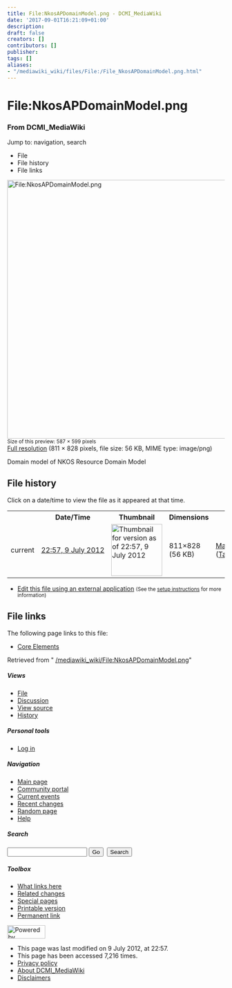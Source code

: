 ```yaml
---
title: File:NkosAPDomainModel.png - DCMI_MediaWiki
date: '2017-09-01T16:21:09+01:00'
description: 
draft: false
creators: []
contributors: []
publisher: 
tags: []
aliases:
- "/mediawiki_wiki/files/File:/File_NkosAPDomainModel.png.html"
---
```


<a id="top"></a>
# File:NkosAPDomainModel.png

### From DCMI\_MediaWiki

Jump to: navigation, search
<!-- start content -->
- File
- File history
- File links

 [<img alt="File:NkosAPDomainModel.png" src="/images/2/20/NkosAPDomainModel.png" width="587" height="599">](/mediawiki_wiki/files/NkosAPDomainModel.png)  
<small>Size of this preview: 587 × 599 pixels</small>  
 [Full resolution](/images/2/20/NkosAPDomainModel.png)‎ (811 × 828 pixels, file size: 56 KB, MIME type: image/png)

Domain model of NKOS Resource Domain Model

<!-- 
NewPP limit report
Preprocessor node count: 1/1000000
Post-expand include size: 0/2097152 bytes
Template argument size: 0/2097152 bytes
Expensive parser function count: 0/100
-->
## File history

Click on a date/time to view the file as it appeared at that time.

<table class="wikitable filehistory">
  <tr>
    <td></td>
    <th>Date/Time</th>
    <th>Thumbnail</th>
    <th>Dimensions</th>
    <th>User</th>
    <th>Comment</th>
  </tr>
  <tr>
    <td>current</td>
    <td class="filehistory-selected" style="white-space: nowrap;"><a href="/mediawiki_wiki/files/NkosAPDomainModel.png">22:57, 9 July 2012</a></td>
    <td><a href="/images/2/20/NkosAPDomainModel.png"><img alt="Thumbnail for version as of 22:57, 9 July 2012" src="/images/2/20/NkosAPDomainModel.png" width="118" height="120"></a></td>
    <td>811×828 <span style="white-space: nowrap;">(56 KB)</span>
    </td>
    <td>
      <a href="/index.php?title=User:MarciaZeng&amp;action=edit&amp;redlink=1" class="new mw-userlink" title="User:MarciaZeng (page does not exist)">MarciaZeng</a> <span style="white-space: nowrap;"> <span class="mw-usertoollinks">(<a href="/index.php?title=User_talk:MarciaZeng&amp;action=edit&amp;redlink=1" class="new" title="User talk:MarciaZeng (page does not exist)">Talk</a> | <a href="/index.php/Special:Contributions/MarciaZeng" title="Special:Contributions/MarciaZeng">contribs</a>)</span></span>
    </td>
    <td> <span class="comment">(Domain model of NKOS Resource Domain Model)</span>
    </td>
  </tr>
</table>

  

- [Edit this file using an external application](/index.php?title=File:NkosAPDomainModel.png&action=edit&externaledit=true&mode=file "File:NkosAPDomainModel.png") <small>(See the <a href="http://www.mediawiki.org/wiki/Manual:External_editors" class="external text" rel="nofollow">setup instructions</a> for more information)</small>

## File links

The following page links to this file:

- [Core Elements](/index.php/Core_Elements "Core Elements")

Retrieved from " [/mediawiki_wiki/File:NkosAPDomainModel.png](/mediawiki_wiki/files/File:/File:NkosAPDomainModel.png.html)"

<!-- end content -->

##### Views

- [File](/mediawiki_wiki/files/File:/File:NkosAPDomainModel.png.html "View the file page [c]")
- [Discussion](/index.php?title=File_talk:NkosAPDomainModel.png&action=edit&redlink=1 "Discussion about the content page [t]")
- [View source](/index.php?title=File:NkosAPDomainModel.png&action=edit "This page is protected.
You can view its source [e]")
- [History](/index.php?title=File:NkosAPDomainModel.png&action=history "Past revisions of this page [h]")

##### Personal tools

- [Log in](/index.php?title=Special:UserLogin&returnto=File:NkosAPDomainModel.png "You are encouraged to log in; however, it is not mandatory [o]")

<script type="text/javascript"> if (window.isMSIE55) fixalpha(); </script>

##### Navigation

- [Main page](/index.php/Main_Page "Visit the main page [z]")
- [Community portal](/index.php/DCMI_MediaWiki:Community_portal "About the project, what you can do, where to find things")
- [Current events](/index.php/DCMI_MediaWiki:Current_events "Find background information on current events")
- [Recent changes](/index.php/Special:RecentChanges "The list of recent changes in the wiki [r]")
- [Random page](/index.php/Special:Random "Load a random page [x]")
- [Help](/index.php/Help:Contents "The place to find out")

##### <label for="searchInput">Search</label>

<form action="/index.php" id="searchform">
				<input type="hidden" name="title" value="Special:Search">
				<input id="searchInput" title="Search DCMI_MediaWiki" accesskey="f" type="search" name="search">
				<input type="submit" name="go" class="searchButton" id="searchGoButton" value="Go" title="Go to a page with this exact name if exists"> 
				<input type="submit" name="fulltext" class="searchButton" id="mw-searchButton" value="Search" title="Search the pages for this text">
			</form>

##### Toolbox

- [What links here](/index.php/Special:WhatLinksHere/File:NkosAPDomainModel.png "List of all wiki pages that link here [j]")
- [Related changes](/index.php/Special:RecentChangesLinked/File:NkosAPDomainModel.png "Recent changes in pages linked from this page [k]")
- [Special pages](/index.php/Special:SpecialPages "List of all special pages [q]")
- [Printable version](/index.php?title=File:NkosAPDomainModel.png&printable=yes "Printable version of this page [p]")
- [Permanent link](/index.php?title=File:NkosAPDomainModel.png&oldid=3427 "Permanent link to this revision of the page")

<!-- end of the left (by default at least) column -->

 [<img src="/skins/common/images/poweredby_mediawiki_88x31.png" height="31" width="88" alt="Powered by MediaWiki">](http://www.mediawiki.org/)

- This page was last modified on 9 July 2012, at 22:57.
- This page has been accessed 7,216 times.
- [Privacy policy](/index.php/DCMI_MediaWiki:Privacy_policy "DCMI MediaWiki:Privacy policy")
- [About DCMI\_MediaWiki](/index.php/DCMI_MediaWiki:About "DCMI MediaWiki:About")
- [Disclaimers](/index.php/DCMI_MediaWiki:General_disclaimer "DCMI MediaWiki:General disclaimer")

<script>if (window.runOnloadHook) runOnloadHook();</script><!-- Served in 0.458 secs. -->
